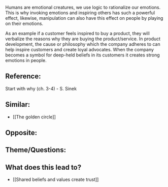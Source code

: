 Humans are emotional creatures, we use logic to rationalize our emotions. This is why invoking emotions and inspiring others has such a powerful effect, likewise, manipulation can also have this effect on people by playing on their emotions.

As an example if a customer feels inspired to buy a product, they will verbalize the reasons why they are buying the product/service. In product development, the cause or philosophy which the company adheres to can help inspire customers and create loyal advocates. When the company becomes a symbol for deep-held beliefs in its customers it creates strong emotions in people.

## Reference:
Start with why (ch. 3-4) - S. Sinek

## Similar:
- [[The golden circle]]

## Opposite: 

## Theme/Questions:

## What does this lead to?
- [[Shared beliefs and values create trust]]